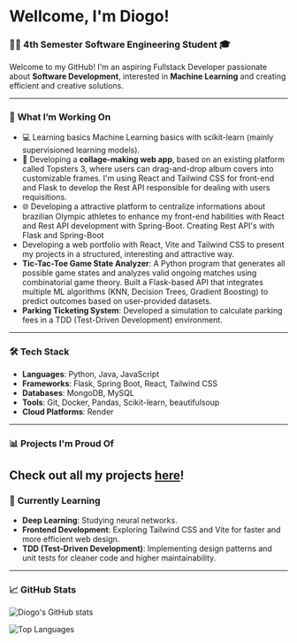 # Wellcome, I'm Diogo!

### 👨‍💻 4th Semester Software Engineering Student  🎓

Welcome to my GitHub! I'm an aspiring Fullstack Developer passionate about **Software Development**, interested in **Machine Learning** and creating efficient and creative solutions.

---

### 🔭 **What I’m Working On**

- 💻 Learning basics Machine Learning basics with scikit-learn (mainly supervisioned learning models).
- 🚀 Developing a **collage-making web app**, based on an existing platform called Topsters 3, where users can drag-and-drop album covers into customizable frames. I'm using React and Tailwind CSS for front-end and Flask to develop the Rest API responsible for dealing with users requisitions. 
- 🌐 Developing a attractive platform to centralize informations about brazilian Olympic athletes to enhance my front-end habilities with React and Rest API development with Spring-Boot. Creating Rest API's with Flask and Spring-Boot
- Developing a web portfolio with React, Vite and Tailwind CSS to present my projects in a structured, interesting and attractive way.
- **Tic-Tac-Toe Game State Analyzer**: A Python program that generates all possible game states and analyzes valid ongoing matches using combinatorial game theory. Built a Flask-based API that integrates multiple ML algorithms (KNN, Decision Trees, Gradient Boosting) to predict outcomes based on user-provided datasets.
- **Parking Ticketing System**: Developed a simulation to calculate parking fees in a TDD (Test-Driven Development) environment.
---

### 🛠 **Tech Stack**

- **Languages**: Python, Java, JavaScript
- **Frameworks**: Flask, Spring Boot, React, Tailwind CSS
- **Databases**: MongoDB, MySQL
- **Tools**: Git, Docker, Pandas, Scikit-learn, beautifulsoup
- **Cloud Platforms**: Render

---

### 📊 **Projects I'm Proud Of**


Check out all my projects [here](https://github.com/Diogo)!
---
### 🌱 **Currently Learning**

- **Deep Learning**: Studying neural networks.
- **Frontend Development**: Exploring Tailwind CSS and Vite for faster and more efficient web design.
- **TDD (Test-Driven Development)**: Implementing design patterns and unit tests for cleaner code and higher maintainability.
---

### 📈 **GitHub Stats**

![Diogo's GitHub stats](https://github-readme-stats.vercel.app/api?username=diogo&show_icons=true&theme=radical)

![Top Languages](https://github-readme-stats.vercel.app/api/top-langs/?username=diogo&layout=compact&theme=radical)
